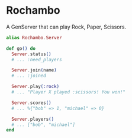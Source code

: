 # Rochambo

A GenServer that can play Rock, Paper, Scissors.

```elixir
alias Rochambo.Server

def go() do
  Server.status()
  # ... :need_players

  Server.join(name)
  # ... :joined

  Server.play(:rock)
  # ... "Player X played :scissors! You won!"

  Server.scores() 
  # ... %{"bob" => 1, "michael" => 0}

  Server.players()
  # ... ["bob", "michael"]
end
```
